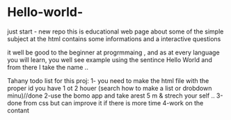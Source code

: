 # Hello-world-
just start - new repo
this is educational web page about some of the simple subject at the html
contains some informations and a interactive questions

it well be good to the beginner at progrmmaing , and as at every language you will learn, you well see
example using the sentince Hello World and from there I take the name ..

Tahany todo list for this proj:
1- you need to make the html file with the proper id you have 1 ot 2 houer 
(search how to make a list or drobdown minu)//done 
2-use the bomo app and take arest 5 m & strech your self ..
3-done from css but can improve it if there is more time
4-work on the contant 

